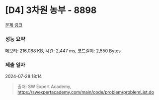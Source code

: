 # [D4] 3차원 농부 - 8898 

[문제 링크](https://swexpertacademy.com/main/code/problem/problemDetail.do?contestProbId=AW45TzHae8UDFAQ7) 

### 성능 요약

메모리: 216,088 KB, 시간: 2,447 ms, 코드길이: 2,550 Bytes

### 제출 일자

2024-07-28 18:14



> 출처: SW Expert Academy, https://swexpertacademy.com/main/code/problem/problemList.do